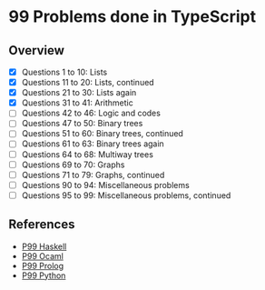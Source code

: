 # 99 Problems done in TypeScript

## Overview

- [x] Questions 1 to 10: Lists
- [x] Questions 11 to 20: Lists, continued
- [x] Questions 21 to 30: Lists again
- [x] Questions 31 to 41: Arithmetic
- [ ] Questions 42 to 46: Logic and codes
- [ ] Questions 47 to 50: Binary trees
- [ ] Questions 51 to 60: Binary trees, continued
- [ ] Questions 61 to 63: Binary trees again
- [ ] Questions 64 to 68: Multiway trees
- [ ] Questions 69 to 70: Graphs
- [ ] Questions 71 to 79: Graphs, continued
- [ ] Questions 90 to 94: Miscellaneous problems
- [ ] Questions 95 to 99: Miscellaneous problems, continued

## References

- [P99 Haskell](https://wiki.haskell.org/H-99:_Ninety-Nine_Haskell_Problems)
- [P99 Ocaml](https://ocaml.org/exercises#1)
- [P99 Prolog](https://kalabovi.org/pitel:flp:99pl)
- [P99 Python](https://wiki.python.org/moin/ProblemSets/99%20Prolog%20Problems%20Solutions)

